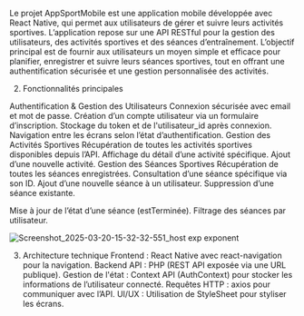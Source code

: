 Le projet AppSportMobile est une application mobile développée avec React Native, qui permet aux utilisateurs de gérer et suivre leurs activités sportives. 
L’application repose sur une API RESTful pour la gestion des utilisateurs, des activités sportives et des séances d’entraînement.
L’objectif principal est de fournir aux utilisateurs un moyen simple et efficace pour planifier, enregistrer et suivre leurs séances sportives, tout en offrant une authentification sécurisée et une gestion personnalisée des activités.

2. Fonctionnalités principales

Authentification & Gestion des Utilisateurs
Connexion sécurisée avec email et mot de passe. 
Création d’un compte utilisateur via un formulaire d’inscription. 
Stockage du token et de l'utilisateur_id après connexion. 
Navigation entre les écrans selon l’état d’authentification. 
Gestion des Activités Sportives
Récupération de toutes les activités sportives disponibles depuis l’API. 
Affichage du détail d’une activité spécifique. 
Ajout d’une nouvelle activité. 
Gestion des Séances Sportives
Récupération de toutes les séances enregistrées. 
Consultation d’une séance spécifique via son ID. 
Ajout d’une nouvelle séance à un utilisateur. 
Suppression d’une séance existante. 

Mise à jour de l’état d’une séance (estTerminée). 
Filtrage des séances par utilisateur. 

![Screenshot_2025-03-20-15-32-32-551_host exp exponent](https://github.com/user-attachments/assets/54d22d03-38f4-4130-bc7f-f444f563f49a)

3. Architecture technique
Frontend : React Native avec react-navigation pour la navigation. 
Backend API : PHP (REST API exposée via une URL publique). 
Gestion de l'état : Context API (AuthContext) pour stocker les informations de l’utilisateur connecté. 
Requêtes HTTP : axios pour communiquer avec l’API. 
UI/UX : Utilisation de StyleSheet pour styliser les écrans. 
